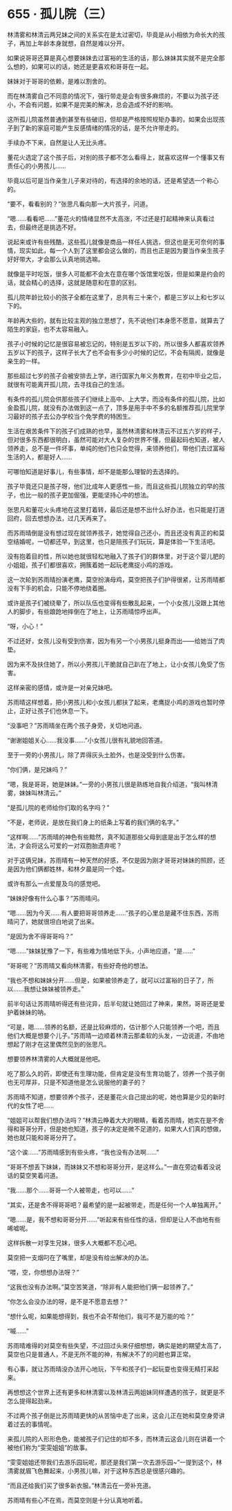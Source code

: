 # 655 · 孤儿院（三）

林清雾和林清云两兄妹之间的关系实在是太过密切，毕竟是从小相依为命长大的孩子，再加上年龄本身就想，自然是难以分开。

如果说哥哥还算是真心想要妹妹去过富裕的生活的话，那么妹妹其实就不是完全那么想的，如果可以的话，她还是更喜欢和哥哥在一起。

妹妹对于哥哥的依赖，是难以割舍的。

而在林清雾自己不同意的情况下，强行带走是会有很多麻烦的，不要以为孩子还小，不会有问题，如果不是完美的解决，总会造成不好的影响。

这所孤儿院虽然普通到甚至有些破旧，但却是严格按照规矩办事的，如果会出现孩子到了新的家庭可能产生反感情绪的情况的话，是不允许带走的。

手续办不下来，自然是让人无比头疼。

董花火选定了这个孩子后，对别的孩子都不怎么看得上，就喜欢这样一个懂事又有责任心的小男孩儿……

毕竟以后可是当作亲生儿子来对待的，有选择的余地的话，还是希望选一个称心的。

“要不，看看别的？”张思凡看向那一大片孩子，问道。

“嗯……看看吧……”董花火的情绪显然不太高涨，不过还是打起精神来认真看过去，但最终还是挑选不好。

说起来或许有些残酷，这些孤儿就像是商品一样任人挑选，但这也是无可奈何的事情，现实如此，每一个人到了这里都会这么做的，而且也正是因为要当作亲生孩子好好带大，才会那么认真地挑选嘛。

就像是平时吃饭，很多人可能都不会太在意在哪个饭馆里吃饭，但是如果是约会的话，就会精心的选择，这就是随意和在意的区别。

孤儿院年龄比较小的孩子全都在这里了，总共有三十来个，都是三岁以上和七岁以下的。

年龄再大些的，就有比较主观的独立思想了，先不说他们本身愿不愿意，就算去了陌生的家庭，也不太容易融入。

孩子小时候的记忆是很容易被忘记的，特别是五岁以下的，所以很多人都喜欢领养五岁以下的孩子，这样子长大了也不会有多少小时候的记忆，不会有隔阂，就像是亲生的一样。

那些超过七岁的孩子会被安排去上学，进行国家九年义务教育，在初中毕业之后，就很有可能离开孤儿院，去寻找自己的生活。

有条件的孤儿院会供那些孩子们继续上高中、上大学，而没有条件的孤儿院，比如金盈孤儿院，就没有办法做到这一点了，顶多是用手中不多的名额推荐孤儿院里学习最好的孩子去公办学校当个免学费的特困生。

生活在艰苦条件下的孩子们成熟的也早，虽然林清雾和林清云不过五六岁的样子，但对很多东西都很明白，虽然可能对大人复杂的世界不懂，但最起码也知道，被人领养走，总不是一件坏事，单纯的他们也只会觉得，来领养他们，带他们去过富裕生活的人，都是好人……

可哪怕知道是好事儿，有些事情，却不是能那么理智的去选择的。

孩子毕竟还只是孩子呀，他们比成年人更感性一些，而且这些孤儿院独立的早的孩子，也比一般的孩子更加倔强，更能坚持心中的想法。

张思凡和董花火头疼地在这里打着转，最后还是想不出什么好办法，也只能是打道回府，回去想想办法，过几天再来了。

而苏雨晴倒是没有想过现在就领养孩子，她觉得自己还小，而且还没有真正的和莫空结婚呢，一切都还早，到这里，也只是陪孩子们玩玩，算是体验一下生活吧。

没有抱着目的性，所以她也就很轻松地融入了孩子们的群体里，对于这个婴儿肥的小姐姐，孩子们都很喜欢，拥簇着她一起玩老鹰捉小鸡的游戏。

这一次轮到苏雨晴扮演老鹰，莫空扮演母鸡，莫空把孩子们护得很紧，让苏雨晴都没有下手的机会，只能不停地绕着圈。

或许是孩子们被绕晕了，所以队伍也变得有些散乱起来，一个小女孩儿没跟上其他人的脚步，有些踉跄地摔倒在了地上，让苏雨晴惊呼出声。

“呀，小心！”

不过还好，女孩儿没有受到伤害，因为有另一个小男孩儿挺身而出——给她当了肉垫。

因为来不及扶住她了，所以小男孩儿干脆就自己趴在了地上，让小女孩儿免受了伤害。

这样亲密的感情，或许是一对亲兄妹吧。

苏雨晴这样想着，把小男孩儿和小女孩儿都扶了起来，老鹰捉小鸡的游戏也暂时停止，正好让孩子们也休息一下。

“没事吧？”苏雨晴坐在两个孩子身旁，关切地问道。

“谢谢姐姐关心……我没事……”小女孩儿很有礼貌地回答道。

至于一旁的小男孩儿，除了弄得灰头土脸外，也是没受到什么伤害。

“你们俩，是兄妹吗？”

“嗯，我是哥哥，她是妹妹。”一旁的小男孩儿很是熟练地自我介绍道，“我叫林清雾，妹妹叫林清云。”

“是孤儿院的老师给你们取的名字吗？”

“不是，老师说，是放在我们身上的纸条上写着的我们俩的名字。”

“这样啊……”苏雨晴的神色有些黯然，真不知道那些父母到底是出于怎么样的想法，才会将这么可爱的一对双胞胎遗弃呢？

对于这俩兄妹，苏雨晴有一种天然的好感，不仅是因为刚才哥哥对妹妹的照顾，还是因为他们俩都姓林，和林夕晨是同一个姓。

或许有那么一点爱屋及乌的感觉吧。

“妹妹好像有什么心事？”苏雨晴问。

“嗯……因为今天……有人要把哥哥领养走……”孩子的心里总是藏不住东西，苏雨晴问了，她就很坦白地说了出来。

“是因为舍不得哥哥吗？”

“嗯……”妹妹犹豫了一下，有些难为情地低下头，小声地应道，“是……”

“哥哥呢？”苏雨晴又看向林清雾，有些好奇他的想法。

“我也不想和妹妹分开……但是，如果被领养走了，就可以过富裕的日子了，所以……我想让妹妹被领养走。”

前半句话让苏雨晴听得还有些诧异，后半句就让她回过了神来，果然，哥哥还是爱护着妹妹的呐。

“可是，嗯……领养的名额，还是比较麻烦的，估计那个人只能领养一个吧，而且他们大概是想要个儿子。”苏雨晴一边顺着林清云那柔软的头发，一边说道，不由地想起了刚才在这里偶然见到的张思凡。

想要领养林清雾的人大概就是他吧。

吃了那么久的药，即使还有生理功能，但肯定是没有生育功能了，领养一个孩子倒也无可厚非，只是不知道他是怎么说服他的妻子的？

苏雨晴不知道，想要领养个孩子，还是董花火自己提出的呢，她也算是少见的新时代的女性了吧……

“姐姐可以帮我们想办法吗？”林清云睁着大大的眼睛，看着苏雨晴，她实在是不舍得和哥哥分开，但是她也知道，孩子的决定是微不足道的，如果大人们真的想做，她也就只能和哥哥分开了。

“这个诶……”苏雨晴感到有些头疼，“我也没有办法啊……”

“哥哥不想丢下妹妹，而妹妹又不想和哥哥分开，是这样么。”一直在旁边看着没说话的莫空笑着问道。

“我……那个……哥哥一个人被带走，也可以……”

“其实，还是舍不得哥哥吧？最希望的是一起被带走，而是任何一个人单独离开。”

“嗯……是，我不想和哥哥分开……”听起来有些任性的话，但却是让人不由地有些唏嘘呢。

这样拆散一对孪生兄妹，很多人大概都不忍心吧。

莫空把一支烟叼在了嘴里，却是没有给出解决的办法。

“喂，空，你想想办法呀？”

“这我也没有办法啊。”莫空苦笑道，“除非有人能把他们俩一起领养了。”

“你怎么会没办法的呀，是不是不愿意去想？”

“想什么呢，如果能想得到，我也不会不帮他们，我可不是万能的哈？”

“嘁……”

苏雨晴难得的对莫空有些失望，不过回过头来仔细想想，确实是她的期望太高了，莫空也只是普通人，不是无所不能的神，有解决不了的问题也算正常。

有心事，就让苏雨晴没办法开心地玩，下午和孩子们一起玩耍也变得无精打采起来。

再想想这个世界上还有更多和林清雾以及林清云两姐妹同样遭遇的孩子，就更是不怎么提得起劲来。

不过两个孩子倒是比苏雨晴更快的从苦恼中走了出来，这会儿正在她和莫空身旁讲着过去的事情呢。

来孤儿院的人形形色色，能被孩子们记住的却不多，而林清云这会儿则在讲着一个被他们称为“雯雯姐姐”的故事。

“雯雯姐姐还带我们去游乐园玩呢，那还是我们第一次去游乐园~”一提到这个，林清雾就眉飞色舞起来，小男孩儿嘛，对于这种东西总是很感兴趣的。

“而且还给我们买了很多新衣服。”林清云在一旁补充道。

苏雨晴有些心不在焉，而莫空则是十分认真地听着。
